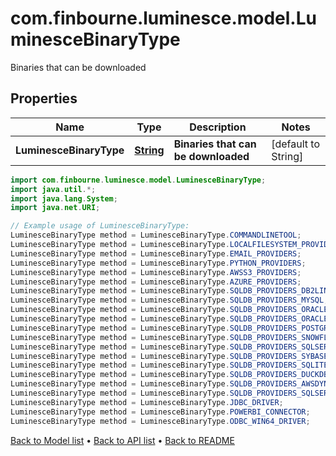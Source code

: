 # com.finbourne.luminesce.model.LuminesceBinaryType
Binaries that can be downloaded

## Properties

Name | Type | Description | Notes
------------ | ------------- | ------------- | -------------
**LuminesceBinaryType** | [**String**](.md) | **Binaries that can be downloaded** | [default to String]

```java
import com.finbourne.luminesce.model.LuminesceBinaryType;
import java.util.*;
import java.lang.System;
import java.net.URI;

// Example usage of LuminesceBinaryType:
LuminesceBinaryType method = LuminesceBinaryType.COMMANDLINETOOL;
LuminesceBinaryType method = LuminesceBinaryType.LOCALFILESYSTEM_PROVIDERS;
LuminesceBinaryType method = LuminesceBinaryType.EMAIL_PROVIDERS;
LuminesceBinaryType method = LuminesceBinaryType.PYTHON_PROVIDERS;
LuminesceBinaryType method = LuminesceBinaryType.AWSS3_PROVIDERS;
LuminesceBinaryType method = LuminesceBinaryType.AZURE_PROVIDERS;
LuminesceBinaryType method = LuminesceBinaryType.SQLDB_PROVIDERS_DB2LINUX;
LuminesceBinaryType method = LuminesceBinaryType.SQLDB_PROVIDERS_MYSQL;
LuminesceBinaryType method = LuminesceBinaryType.SQLDB_PROVIDERS_ORACLE;
LuminesceBinaryType method = LuminesceBinaryType.SQLDB_PROVIDERS_ORACLE_SNOWFLAKE;
LuminesceBinaryType method = LuminesceBinaryType.SQLDB_PROVIDERS_POSTGRESQL;
LuminesceBinaryType method = LuminesceBinaryType.SQLDB_PROVIDERS_SNOWFLAKE;
LuminesceBinaryType method = LuminesceBinaryType.SQLDB_PROVIDERS_SQLSERVER;
LuminesceBinaryType method = LuminesceBinaryType.SQLDB_PROVIDERS_SYBASEASE;
LuminesceBinaryType method = LuminesceBinaryType.SQLDB_PROVIDERS_SQLITE;
LuminesceBinaryType method = LuminesceBinaryType.SQLDB_PROVIDERS_DUCKDB;
LuminesceBinaryType method = LuminesceBinaryType.SQLDB_PROVIDERS_AWSDYNAMODB;
LuminesceBinaryType method = LuminesceBinaryType.SQLDB_PROVIDERS_SQLSERVER_ORACLE;
LuminesceBinaryType method = LuminesceBinaryType.JDBC_DRIVER;
LuminesceBinaryType method = LuminesceBinaryType.POWERBI_CONNECTOR;
LuminesceBinaryType method = LuminesceBinaryType.ODBC_WIN64_DRIVER;
```


[Back to Model list](../README.md#documentation-for-models) &#8226; [Back to API list](../README.md#documentation-for-api-endpoints) &#8226; [Back to README](../README.md)

